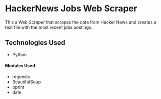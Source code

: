 # HackerNews Jobs Web Scraper


This a Web Scraper that scrapes the data from Hacker News and creates a text file with the most recent jobs postings.


## Technologies Used
* Python

#### Modules Used
* requests
* BeautifulSoup
* pprint
* date

